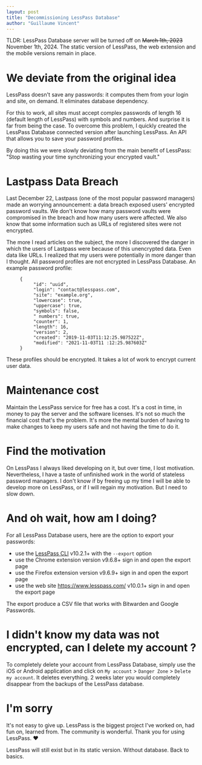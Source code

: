 ```yaml
---
layout: post
title: "Decommissioning LessPass Database"
author: "Guillaume Vincent"
---
```


TLDR: LessPass Database server will be turned off on ~~March 1th, 2023~~ November 1th, 2024. The static version of LessPass, the web extension and the mobile versions remain in place.

# We deviate from the original idea

LessPass doesn't save any passwords: it computes them from your login and site, on demand. It eliminates database dependency.

For this to work, all sites must accept complex passwords of length 16 (default length of LessPass) with symbols and numbers. And surprise it is far from being the case. To overcome this problem, I quickly created the LessPass Database connected version after launching LessPass. An API that allows you to save your password profiles.

By doing this we were slowly deviating from the main benefit of LessPass: "Stop wasting your time synchronizing your encrypted vault."

# Lastpass Data Breach

Last December 22, Lastpass (one of the most popular password managers) made an worrying announcement: a data breach exposed users' encrypted password vaults. We don't know how many password vaults were compromised in the breach and how many users were affected. We also know that some information such as URLs of registered sites were not encrypted.

The more I read articles on the subject, the more I discovered the danger in which the users of Lastpass were because of this unencrypted data. Even data like URLs. I realized that my users were potentially in more danger than I thought. All password profiles are not encrypted in LessPass Database. An example password profile:

```
     {
          "id": "uuid",
          "login": "contact@lesspass.com",
          "site": "example.org",
          "lowercase": true,
          "uppercase": true,
          "symbols": false,
          " numbers": true,
          "counter": 1,
          "length": 16,
          "version": 2,
          "created": "2019-11-03T11:12:25.987522Z",
          "modified": "2021-11-03T11 :12:25.987603Z"
     }
```

These profiles should be encrypted. It takes a lot of work to encrypt current user data.

# Maintenance cost

Maintain the LessPass service for free has a cost. It's a cost in time, in money to pay the server and the software licenses.
It's not so much the financial cost that's the problem. It's more the mental burden of having to make changes to keep my users safe and not having the time to do it.

# Find the motivation

On LessPass I always liked developing on it, but over time, I lost motivation. Nevertheless, I have a taste of unfinished work in the world of stateless password managers. I don't know if by freeing up my time I will be able to develop more on LessPass, or if I will regain my motivation. But I need to slow down.

# And oh wait, how am I doing?

For all LessPass Database users, here are the option to export your passwords: 

  * use the [LessPass CLI](https://github.com/lesspass/lesspass/#cli) v10.2.1+ with the `--export` option
  * use the Chrome extension version v9.6.8+ sign in and open the export page
  * use the Firefox extension version v9.6.9+ sign in and open the export page
  * use the web site https://www.lesspass.com/ v10.0.1+ sign in and open the export page

The export produce a CSV file that works with Bitwarden and Google Passwords.

# I didn't know my data was not encrypted, can I delete my account ?

To completely delete your account from LessPass Database, simply use the iOS or Android application and click on `My account` > `Danger Zone` > `Delete my account`. It deletes everything. 2 weeks later you would completely disappear from the backups of the LessPass database.

# I'm sorry

It's not easy to give up. LessPass is the biggest project I've worked on, had fun on, learned from. The community is wonderful. Thank you for using LessPass. ♥

LessPass will still exist but in its static version. Without database. Back to basics.

